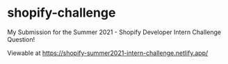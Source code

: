 # shopify-challenge

My Submission for the Summer 2021 - Shopify Developer Intern Challenge Question!

Viewable at https://shopify-summer2021-intern-challenge.netlify.app/
